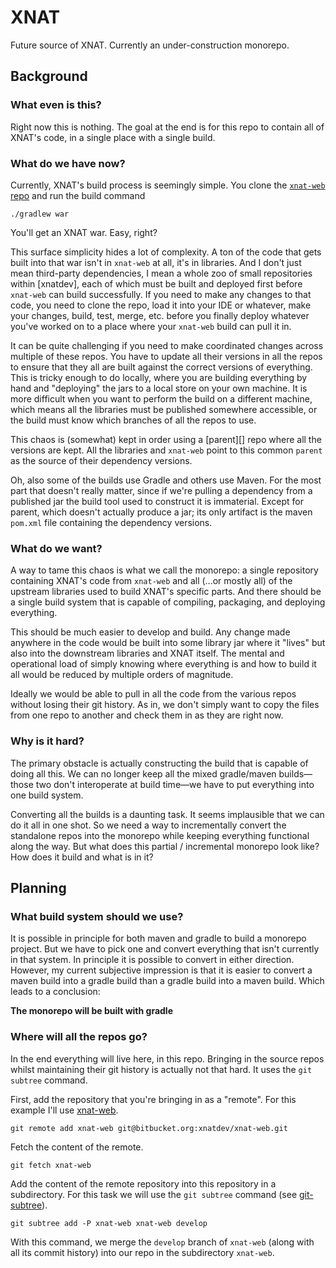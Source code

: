 # XNAT

Future source of XNAT. Currently an under-construction monorepo.

## Background
### What even is this?
Right now this is nothing. The goal at the end is for this repo to contain all of XNAT's code,
in a single place with a single build.

### What do we have now?
Currently, XNAT's build process is seemingly simple. You clone the [`xnat-web` repo](https://bitbucket.org/xnatdev/xnat-web)
and run the build command

    ./gradlew war

You'll get an XNAT war. Easy, right?

This surface simplicity hides a lot of complexity. A ton of the code that gets built into that war
isn't in `xnat-web` at all, it's in libraries. And I don't just mean third-party dependencies,
I mean a whole zoo of small repositories within [xnatdev], each of which
must be built and deployed first before `xnat-web` can build successfully. If you need to make any changes
to that code, you need to clone the repo, load it into your IDE or whatever, make your changes,
build, test, merge, etc. before you finally deploy whatever you've worked on to a place where your
`xnat-web` build can pull it in. 

It can be quite challenging if you need to make coordinated changes across multiple of these repos.
You have to update all their versions in all the repos to ensure that they all are built against the correct
versions of everything. This is tricky enough to do locally, where you are building everything by hand and 
"deploying" the jars to a local store on your own machine. It is more difficult when you want to perform
the build on a different machine, which means all the libraries must be published somewhere accessible,
or the build must know which branches of all the repos to use.

This chaos is (somewhat) kept in order using a [parent][] repo where all the versions are kept. All the
libraries and `xnat-web` point to this common `parent` as the source of their dependency versions.

Oh, also some of the builds use Gradle and others use Maven. For the most part that doesn't really matter,
since if we're pulling a dependency from a published jar the build tool used to construct it is immaterial.
Except for parent, which doesn't actually produce a jar; its only artifact is the maven `pom.xml` file
containing the dependency versions.

### What do we want?
A way to tame this chaos is what we call the monorepo: a single repository containing XNAT's code from
`xnat-web` and all (...or mostly all) of the upstream libraries used to build XNAT's specific parts.
And there should be a single build system that is capable of compiling, packaging, and deploying everything.

This should be much easier to develop and build. Any change made anywhere in the code would be built
into some library jar where it "lives" but also into the downstream libraries and XNAT itself. The mental
and operational load of simply knowing where everything is and how to build it all would be reduced by
multiple orders of magnitude.

Ideally we would be able to pull in all the code from the various repos without losing their git history.
As in, we don't simply want to copy the files from one repo to another and check them in as they are right now.

### Why is it hard?
The primary obstacle is actually constructing the build that is capable of doing all this. We can no longer
keep all the mixed gradle/maven builds—those two don't interoperate at build time—we have to put everything
into one build system.

Converting all the builds is a daunting task. It seems implausible that we can do it all in one shot.
So we need a way to incrementally convert the standalone repos into the monorepo while keeping everything
functional along the way. But what does this partial / incremental monorepo look like? How does it
build and what is in it?

## Planning
### What build system should we use?
It is possible in principle for both maven and gradle to build a monorepo project. But we have to pick one
and convert everything that isn't currently in that system. In principle it is possible to convert in
either direction. However, my current subjective impression is that it is easier to convert a maven build into
a gradle build than a gradle build into a maven build. Which leads to a conclusion:

**The monorepo will be built with gradle**

### Where will all the repos go?
In the end everything will live here, in this repo.
Bringing in the source repos whilst maintaining their git history is actually not that hard.
It uses the `git subtree` command.

First, add the repository that you're bringing in as a "remote". For this example I'll use
[xnat-web][].

    git remote add xnat-web git@bitbucket.org:xnatdev/xnat-web.git

Fetch the content of the remote. 

    git fetch xnat-web

Add the content of the remote repository into this repository in a subdirectory. For this
task we will use the `git subtree` command (see [git-subtree][]).

    git subtree add -P xnat-web xnat-web develop

With this command, we merge the `develop` branch of `xnat-web` (along with all its commit history)
into our repo in the subdirectory `xnat-web`.

[git-subtree]: https://github.com/git/git/blob/master/contrib/subtree/git-subtree.txt
[xnat-web]: https://bitbucket.org/xnatdev/xnat-web
